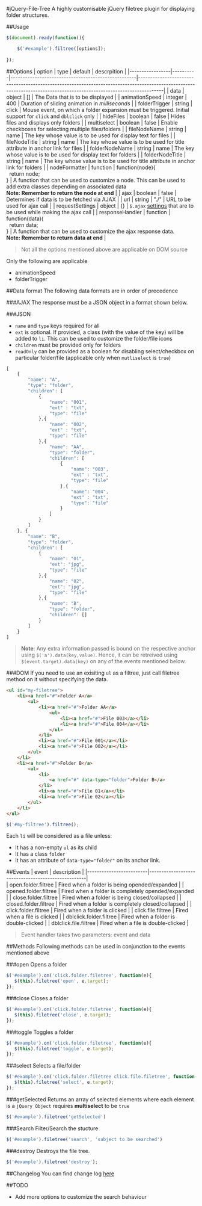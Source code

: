 #jQuery-File-Tree
A highly customisable jQuery filetree plugin for displaying folder structures.

##Usage
```js
$(document).ready(function(){

    $('#example').filtree([options]);
    
});
```
##Options
| option          |  type    | default                                            | descrpition                                                                                                                                                          |
|-----------------|----------|----------------------------------------------------|----------------------------------------------------------------------------------------------------------------------------------------------------------------------|
| data            | object   | []                                                 | The Data that is to be displayed                                                                                                                                     |
| animationSpeed  | integer  | 400                                                | Duration of sliding animation in *milliseconds*                                                                                                                      |
| folderTrigger   | string   | click                                              | Mouse event, on which a folder expansion must be triggered. Initial support for `click` and `dblclick` only                                                          |
| hideFiles       | boolean  | false                                              | Hides files and displays only folders                                                                                                                                |
| multiselect     | boolean  | false                                              | Enable checkboxes for selecting multiple files/folders                                                                                                               |
| fileNodeName    | string   | name                                               | The key whose value is to be used for display text for files                                                                                                         |
| fileNodeTitle   | string   | name                                               | The key whose value is to be used for title attribute in anchor link for files                                                                                       |
| folderNodeName  | string   | name                                               | The key whose value is to be used for display text for folders                                                                                                       |
| folderNodeTitle | string   | name                                               | The key whose value is to be used for title attribute in anchor link for folders                                                                                     |
| nodeFormatter   | function | function(node){ <br>&nbsp;&nbsp;return node; <br>} | A function that can be used to customize a node. This can be used to add extra classes depending on associated data<br> **Note: Remember to return the node at end** |
| ajax            | boolean  | false                                              | Determines if data is to be fetched via AJAX                                                                                                                         |
| url             | string   | "./"                                               | URL to be used for ajax call                                                                                                                                         |
| requestSettings | object   | {}                                                 | `$.ajax` [settings](http://api.jquery.com/jquery.ajax/) that are to be used while making the ajax call                                                               |
| responseHandler | function | function(data){ <br>&nbsp;&nbsp;return data; <br>} | A function that can be used to customize the ajax response data.<br> **Note: Remember to return data at end**                                                        |

 > Not all the options mentioned above are applicable on DOM source

 Only the following are applicable
  - animationSpeed
  - folderTrigger

##Data format
The following data formats are in order of precedence

###AJAX
The response must be a JSON object in a format shown below.

###JSON
- `name` and `type` keys required for all
- `ext` is optional. If provided, a class (with the value of the key) will be added to `li`. This can be used to customize the folder/file icons
- `children` must be provided only for folders
- `readOnly` can be provided as a boolean for disabling select/checkbox on particular folder/file (applicable only when `mutliselect` is `true`)
```js
[
    {
        "name": "A",
        "type": "folder",
        "children": [
            {
                "name": "001",
                "ext" : "txt",
                "type": "file"
            },{
                "name": "002",
                "ext" : "txt",
                "type": "file"
            },{
                "name": "AA",
                "type": "folder",
                "children": [
                    {
                        "name": "003",
                        "ext" : "txt",
                        "type": "file"
                    },{
                        "name": "004",
                        "ext" : "txt",
                        "type": "file"
                    }
                ]
            }
        ]
    }, {
        "name": "B",
        "type": "folder",
        "children": [
            {
                "name": "01",
                "ext": "jpg",
                "type": "file"
            },{
                "name": "02",
                "ext": "jpg",
                "type": "file"
            },{
                "name": "B",
                "type": "folder",
                "children": []
            }
        ]    
    }
]
```
> **Note**: Any extra information passed is bound on the respective anchor using `$('a').data(key,value)`. Hence, it can be retreived using `$(event.target).data(key)` on any of the events mentioned below.

###DOM
If you need to use an exisiting `ul` as a filtree, just call filetree method on it without specifying the data.
```html
<ul id="my-filetree">
    <li><a href="#">Folder A</a>
        <ul>
            <li><a href="#">Folder AA</a>
                <ul>
                    <li><a href="#">File 003</a></li>
                    <li><a href="#">File 004</a></li>
                </ul>
            </li>
            <li><a href="#">File 001</a></li>
            <li><a href="#">File 002</a></li>
        </ul>
    </li>
    <li><a href="#">Folder B</a>
        <ul>
            <li>
                <a href="#" data-type="folder">Folder B</a>
            </li>
            <li><a href="#">File 01</a></li>
            <li><a href="#">File 02</a></li>
        </ul>
    </li>
</ul>
```

```js
$('#my-filtree').filtree();
```

Each `li` will be considered as a file unless:
 - It has a non-empty `ul` as its child 
 - It has a class `folder`
 - It has an attribute of `data-type="folder"` on its anchor link.

##Events
| event                   | description                                        |
|-------------------------|----------------------------------------------------|        
| open.folder.filtree     | Fired when a folder is being opended/expanded      |
| opened.folder.filtree   | Fired when a folder is completely opended/expanded |
| close.folder.filtree    | Fired when a folder is being closed/collapsed      |
| closed.folder.filtree   | Fired when a folder is completely closed/collapsed |
| click.folder.filtree    | Fired when a folder is clicked                     |
| click.file.filtree      | Fired when a file is clicked                       |
| dblclick.folder.filtree | Fired when a folder is double-clicked              |
| dblclick.file.filtree   | Fired when a file is double-clicked                |


> Event handler takes two parameters: event and data

##Methods
Following methods can be used in conjunction to the events mentioned above

###open
Opens a folder
```js
$('#example').on('click.folder.filetree', function(e){
   $(this).filetree('open', e.target); 
});
```

###close
Closes a folder
```js
$('#example').on('click.folder.filetree', function(e){
   $(this).filetree('close', e.target); 
});
```

###toggle
Toggles a folder
```js
$('#example').on('click.folder.filetree', function(e){
   $(this).filetree('toggle', e.target); 
});
```

###select
Selects a file/folder
```js
$('#example').on('click.folder.filetree click.file.filetree', function(e){
   $(this).filetree('select', e.target);
});
```

###getSelected
Returns an array of selected elements where each element is a `jQuery Object`
requires **multiselect** to be `true`
```js
$('#example').filetree('getSelected')
```

###Search
Filter/Search the stucture
```js
$('#example').filetree('search', 'subject to be searched')
```


###destroy
Destroys the file tree.
```js
$('#example').filetree('destroy');
```

##Changelog
You can find change log [here](CHANGELOG.md)

##TODO
- Add more options to customize the search behaviour